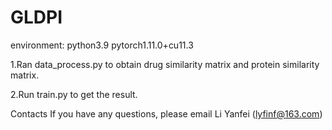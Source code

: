 # GLDPI

environment:
python3.9 pytorch1.11.0+cu11.3

1.Ran data_process.py to obtain drug similarity matrix and protein similarity matrix.

2.Run train.py to get the result.

Contacts
If you have any questions, please email Li Yanfei (lyfinf@163.com)
